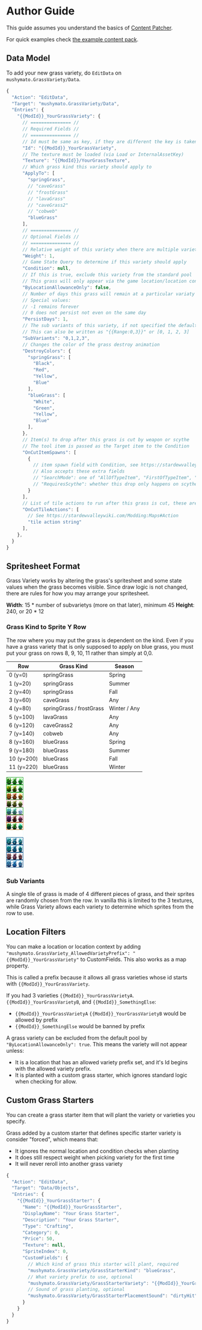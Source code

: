 # Author Guide

This guide assumes you understand the basics of [Content Patcher](https://github.com/Pathoschild/StardewMods/blob/develop/ContentPatcher/docs/author-guide.md).

For quick examples check [the example content pack](../GrassVariety.Test).

## Data Model

To add your new grass variety, do `EditData` on `mushymato.GrassVariety/Data`.

```js
{
  "Action": "EditData",
  "Target": "mushymato.GrassVariety/Data",
  "Entries": {
    "{{ModId}}_YourGrassVariety": {
      // =============== //
      // Required Fields //
      // =============== //
      // Id must be same as key, if they are different the key is taken as truth.
      "Id": "{{ModId}}_YourGrassVariety",
      // The texture must be loaded (via Load or InternalAssetKey)
      "Texture": "{{ModId}}/YourGrassTexture",
      // Which grass kind this variety should apply to
      "ApplyTo": [
        "springGrass",
        // "caveGrass"
        // "frostGrass"
        // "lavaGrass"
        // "caveGrass2"
        // "cobweb"
        "blueGrass"
      ],
      // =============== //
      // Optional Fields //
      // =============== //
      // Relative weight of this variety when there are multiple varieties able apply to this grass.
      "Weight": 1,
      // Game State Query to determine if this variety should apply
      "Condition": null,
      // If this is true, exclude this variety from the standard pool
      // This grass will only appear via the game location/location context mushymato.GrassVariety_AllowedVarietyPrefix custom field, or via a custom grass starter
      "ByLocationAllowanceOnly": false,
      // Number of days this grass will remain at a particular variaty before it is allowed to reroll to another variety
      // Special values:
      // -1 remains forever
      // 0 does not persist not even on the same day
      "PersistDays": 1,
      // The sub variants of this variety, if not specified the default is 0,1,2
      // This can also be written as "{{Range:0,3}}" or [0, 1, 2, 3]
      "SubVariants": "0,1,2,3",
      // Changes the color of the grass destroy animation
      "DestroyColors": {
        "springGrass": [
          "Black",
          "Red",
          "Yellow",
          "Blue"
        ],
        "blueGrass": [
          "White",
          "Green",
          "Yellow",
          "Blue"
        ],
      },
      // Item(s) to drop after this grass is cut by weapon or scythe
      // The tool item is passed as the Target item to the Condition
      "OnCutItemSpawns": [
        {
          // item spawn field with Condition, see https://stardewvalleywiki.com/Modding:Item_queries
          // Also accepts these extra fields
          // "SearchMode": one of "AllOfTypeItem", "FirstOfTypeItem", "RandomOfTypeItem", default "AllOfTypeItem"
          // "RequiresScythe": whether this drop only happens on scythe, default false
        }
      ],
      // List of tile actions to run after this grass is cut, these are same you put on Buildings layer Action tile property
      "OnCutTileActions": [
        // See https://stardewvalleywiki.com/Modding:Maps#Action
        "tile action string"
      ],
    },
  }
}
```

## Spritesheet Format

Grass Variety works by altering the grass's spritesheet and some state values when the grass becomes visible. Since draw logic is not changed, there are rules for how you may arrange your spritesheet.

**Width**: 15 * number of subvarietys (more on that later), minimum 45
**Height**: 240, or 20 * 12

### Grass Kind to Sprite Y Row

The row where you may put the grass is dependent on the kind. Even if you have a grass variety that is only supposed to apply on blue grass, you must put your grass on rows 8, 9, 10, 11 rather than simply at 0,0.

| Row | Grass Kind | Season |
| --- | ---------- | ------ |
| 0 (y=0) | springGrass | Spring |
| 1 (y=20) | springGrass | Summer |
| 2 (y=40) | springGrass | Fall |
| 3 (y=60) | caveGrass | Any |
| 4 (y=80) | springGrass / frostGrass | Winter / Any |
| 5 (y=100) | lavaGrass | Any |
| 6 (y=120) | caveGrass2 | Any |
| 7 (y=140) | cobweb | Any |
| 8 (y=160) | blueGrass | Spring |
| 9 (y=180) | blueGrass | Summer |
| 10 (y=200) | blueGrass | Fall |
| 11 (y=220) | blueGrass | Winter |

![Grass Sheet Example](../GrassVariety.Test/assets/grass_three.png)

### Sub Variants

A single tile of grass is made of 4 different pieces of grass, and their sprites are randomly chosen from the row. In vanilla this is limited to the 3 textures, while Grass Variety allows each variety to determine which sprites from the row to use.

## Location Filters

You can make a location or location context by adding `"mushymato.GrassVariety_AllowedVarietyPrefix": "{{ModId}}_YourGrassVariety"` to CustomFields. This also works as a map property.

This is called a prefix because it allows all grass varieties whose id starts with `{{ModId}}_YourGrassVariety`.

If you had 3 varieties `{{ModId}}_YourGrassVarietyA`. `{{ModId}}_YourGrassVarietyB`, and `{{ModId}}_SomethingElse`:
- `{{ModId}}_YourGrassVarietyA` `{{ModId}}_YourGrassVarietyB` would be allowed by prefix
- `{{ModId}}_SomethingElse` would be banned by prefix

A grass variety can be excluded from the default pool by `"ByLocationAllowanceOnly": true`. This means the variety will not appear unless:
- It is a location that has an allowed variety prefix set, and it's Id begins with the allowed variety prefix.
- It is planted with a custom grass starter, which ignores standard logic when checking for allow.

## Custom Grass Starters

You can create a grass starter item that will plant the variety or varieties you specify.

Grass added by a custom starter that defines specific starter variety is consider "forced", which means that:
- It ignores the normal location and condition checks when planting
- It does still respect weight when picking variety for the first time
- It will never reroll into another grass variety

```js
{
  "Action": "EditData",
  "Target": "Data/Objects",
  "Entries": {
    "{{ModId}}_YourGrassStarter": {
      "Name": "{{ModId}}_YourGrassStarter",
      "DisplayName": "Your Grass Starter",
      "Description": "Your Grass Starter",
      "Type": "Crafting",
      "Category": 0,
      "Price": 50,
      "Texture": null,
      "SpriteIndex": 0,
      "CustomFields": {
        // Which kind of grass this starter will plant, required
        "mushymato.GrassVariety/GrassStarterKind": "blueGrass",
        // What variety prefix to use, optional
        "mushymato.GrassVariety/GrassStarterVariety": "{{ModId}}_YourGrassVariety",
        // Sound of grass planting, optional
        "mushymato.GrassVariety/GrassStarterPlacementSound": "dirtyHit"
      }
    }
  }
}
```
